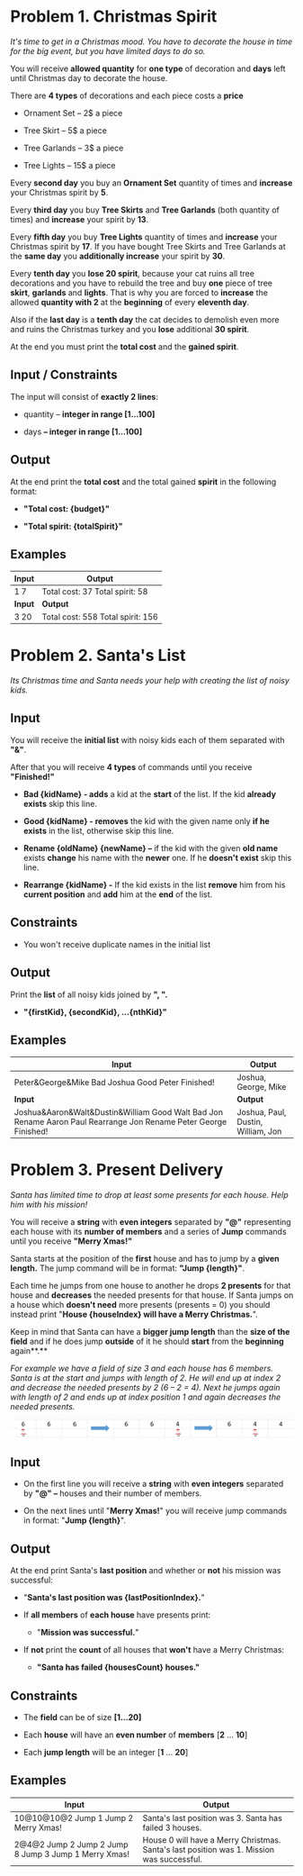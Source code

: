 Problem 1. Christmas Spirit
===========================

*It's time to get in a Christmas mood. You have to decorate the house in time
for the big event, but you have limited days to do so.*

You will receive **allowed quantity** for **one type** of decoration and
**days** left until Christmas day to decorate the house.

There are **4 types** of decorations and each piece costs a **price**

-   Ornament Set – 2\$ a piece

-   Tree Skirt – 5\$ a piece

-   Tree Garlands – 3\$ a piece

-   Tree Lights – 15\$ a piece

Every **second day** you buy an **Ornament Set** quantity of times and
**increase** your Christmas spirit by **5**.

Every **third day** you buy **Tree Skirts** and **Tree Garlands** (both quantity
of times) and **increase** your spirit by **13**.

Every **fifth day** you buy **Tree Lights** quantity of times and **increase**
your Christmas spirit by **17**. If you have bought Tree Skirts and Tree
Garlands at the **same day** you **additionally increase** your spirit by
**30**.

Every **tenth day** you **lose 20 spirit**, because your cat ruins all tree
decorations and you have to rebuild the tree and buy **one** piece of tree
**skirt**, **garlands** and **lights**. That is why you are forced to
**increase** the allowed **quantity with 2** at the **beginning** of every
**eleventh day**.

Also if the **last day** is a **tenth day** the cat decides to demolish even
more and ruins the Christmas turkey and you **lose** additional **30 spirit**.

At the end you must print the **total cost** and the **gained spirit**.

Input / Constraints
-------------------

The input will consist of **exactly 2 lines**:

-   quantity – **integer in range [1…100]**

-   days **– integer in range [1…100]**

Output
------

At the end print the **total cost** and the total gained **spirit** in the
following format:

-   **"Total cost: {budget}"**

-   **"Total spirit: {totalSpirit}"**

Examples
--------

| **Input** | **Output**                        |
|-----------|-----------------------------------|
| 1 7       | Total cost: 37 Total spirit: 58   |
| **Input** | **Output**                        |
| 3 20      | Total cost: 558 Total spirit: 156 |

Problem 2. Santa's List
=======================

*Its Christmas time and Santa needs your help with creating the list of noisy
kids.*

Input
-----

You will receive the **initial list** with noisy kids each of them separated
with **"&"**.

After that you will receive **4 types** of commands until you receive
**"Finished!"**

-   **Bad {kidName} - adds** a kid at the **start** of the list. If the kid
    **already exists** skip this line.

-   **Good {kidName} - removes** the kid with the given name only **if he
    exists** in the list, otherwise skip this line.

-   **Rename {oldName} {newName} –** if the kid with the given **old name**
    exists **change** his name with the **newer** one. If he **doesn't exist**
    skip this line.

-   **Rearrange {kidName} -** If the kid exists in the list **remove** him from
    his **current position** and **add** him at the **end** of the list.

Constraints
-----------

-   You won't receive duplicate names in the initial list

Output
------

Print the **list** of all noisy kids joined by **", ".**

-   **"{firstKid}, {secondKid}, …{nthKid}"**

Examples
--------

| **Input**                                                                                                        | **Output**                         |
|------------------------------------------------------------------------------------------------------------------|------------------------------------|
| Peter&George&Mike Bad Joshua Good Peter Finished!                                                                | Joshua, George, Mike               |
| **Input**                                                                                                        | **Output**                         |
| Joshua&Aaron&Walt&Dustin&William Good Walt Bad Jon Rename Aaron Paul Rearrange Jon Rename Peter George Finished! | Joshua, Paul, Dustin, William, Jon |

Problem 3. Present Delivery
===========================

*Santa has limited time to drop at least some presents for each house. Help him
with his mission!*

You will receive a **string** with **even integers** separated by **"\@"**
representing each house with its **number of members** and a series of **Jump**
commands until you receive **"Merry Xmas!"**

Santa starts at the position of the **first** house and has to jump by a **given
length.** The jump command will be in format: **"Jump {length}"**.

Each time he jumps from one house to another he drops **2 presents** for that
house and **decreases** the needed presents for that house. If Santa jumps on a
house which **doesn't need** more presents (presents = 0) you should instead
print "**House {houseIndex} will have a Merry Christmas.**".

Keep in mind that Santa can have a **bigger jump length** than the **size of the
field** and if he does jump **outside** of it he should **start** from the
**beginning** again**.**

*For example we have a field of size 3 and each house has 6 members. Santa is at
the start and jumps with length of 2. He will end up at index 2 and decrease the
needed presents by 2 (6 – 2 = 4). Next he jumps again with length of 2 and ends
up at index position 1 and again decreases the needed presents.*

![](media/8ee5cd8a601a2fdd77a42f662976826b.png)

Input
-----

-   On the first line you will receive a **string** with **even integers**
    separated by **"\@" –** houses and their number of members.

-   On the next lines until "**Merry Xmas!**" you will receive jump commands in
    format: "**Jump {length}**".

Output
------

At the end print Santa's **last position** and whether or **not** his mission
was successful:

-   "**Santa's last position was {lastPositionIndex}.**"

-   If **all members** of **each house** have presents print:

    -   "**Mission was successful.**"

-   If **not** print the **count** of all houses that **won't** have a Merry
    Christmas:

    -   **"Santa has failed {housesCount} houses."**

Constraints
-----------

-   The **field** can be of size **[1…20]**

-   Each **house** will have an **even number** of **members** [**2** … **10**]

-   Each **jump length** will be an integer [**1** … **20**]

Examples
--------

| **Input**                                              | **Output**                                                                                |
|--------------------------------------------------------|-------------------------------------------------------------------------------------------|
| 10\@10\@10\@2 Jump 1 Jump 2 Merry Xmas!                | Santa's last position was 3. Santa has failed 3 houses.                                   |
| 2\@4\@2 Jump 2 Jump 2 Jump 8 Jump 3 Jump 1 Merry Xmas! | House 0 will have a Merry Christmas. Santa's last position was 1. Mission was successful. |
